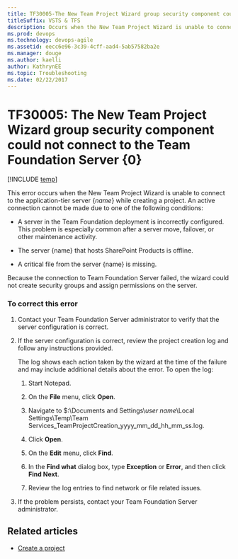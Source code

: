 ```yaml
---
title: TF30005-The New Team Project Wizard group security component could not connect
titleSuffix: VSTS & TFS
description: Occurs when the New Team Project Wizard is unable to connect to the application-tier server {name} while creating a project.
ms.prod: devops
ms.technology: devops-agile
ms.assetid: eecc6e96-3c39-4cff-aad4-5ab57582ba2e
ms.manager: douge
ms.author: kaelli
author: KathrynEE
ms.topic: Troubleshooting
ms.date: 02/22/2017
---
```


# TF30005: The New Team Project Wizard group security component could not connect to the Team Foundation Server {0}

[!INCLUDE [temp](../../../_shared/dev15-version-header.md)]

This error occurs when the New Team Project Wizard is unable to connect to the application-tier server {*name*} while creating a project. An active connection cannot be made due to one of the following conditions:  
  
-   A server in the Team Foundation deployment is incorrectly configured. This problem is especially common after a server move, failover, or other maintenance activity.  
  
-   The server {name} that hosts SharePoint Products is offline.  
  
-   A critical file from the server {name} is missing.  
  
 Because the connection to Team Foundation Server failed, the wizard could not create security groups and assign permissions on the server.  
  
### To correct this error  
  
1.  Contact your Team Foundation Server administrator to verify that the server configuration is correct.  
  
2.  If the server configuration is correct, review the project creation log and follow any instructions provided.  
  
     The log shows each action taken by the wizard at the time of the failure and may include additional details about the error. To open the log:  
  
    1.  Start Notepad.  
  
    2.  On the **File** menu, click **Open**.  
  
    3.  Navigate to $:\Documents and Settings\\*user name*\Local Settings\Temp\Team Services_TeamProjectCreation_yyyy_mm_dd_hh_mm_ss.log.  
  
    4.  Click **Open**.  
  
    5.  On the **Edit** menu, click **Find**.  
  
    6.  In the **Find what** dialog box, type **Exception** or **Error**, and then click **Find Next**.  
  
    7.  Review the log entries to find network or file related issues.  
  
3.  If the problem persists, contact your Team Foundation Server administrator.  
    
## Related articles
- [Create a project](../../../../organizations/projects/create-project.md)